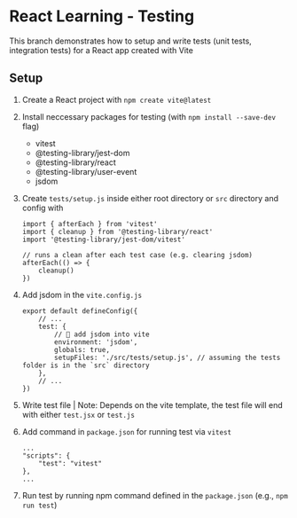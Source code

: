 # React Learning - Testing

This branch demonstrates how to setup and write tests (unit tests, integration tests) for a React app created with Vite

## Setup

1. Create a React project with `npm create vite@latest`
2. Install neccessary packages for testing (with `npm install --save-dev` flag)
    - vitest
    - @testing-library/jest-dom
    - @testing-library/react
    - @testing-library/user-event
    - jsdom
3. Create `tests/setup.js` inside either root directory or `src` directory and config with

    ```
    import { afterEach } from 'vitest'
    import { cleanup } from '@testing-library/react'
    import '@testing-library/jest-dom/vitest'

    // runs a clean after each test case (e.g. clearing jsdom)
    afterEach(() => {
        cleanup()
    })
    ```

4. Add jsdom in the `vite.config.js`
    ```
    export default defineConfig({
        // ...
        test: {
            // 👋 add jsdom into vite
            environment: 'jsdom',
            globals: true,
            setupFiles: './src/tests/setup.js', // assuming the tests folder is in the `src` directory
        },
        // ...
    })
    ```
5. Write test file
   | Note: Depends on the vite template, the test file will end with either `test.jsx` or `test.js`

6. Add command in `package.json` for running test via `vitest`
    ```
    ...
    "scripts": {
        "test": "vitest"
    },
    ...
    ```
7. Run test by running npm command defined in the `package.json` (e.g., `npm run test`)
